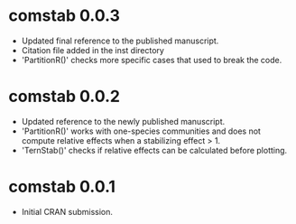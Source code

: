 # comstab 0.0.3

* Updated final reference to the published manuscript.
* Citation file added in the inst directory
* 'PartitionR()' checks more specific cases that used to break the code. 

# comstab 0.0.2

* Updated reference to the newly published manuscript.
* 'PartitionR()' works with one-species communities and does not compute relative effects when a stabilizing effect > 1.
* 'TernStab()' checks if relative effects can be calculated before plotting.

# comstab 0.0.1

* Initial CRAN submission.
